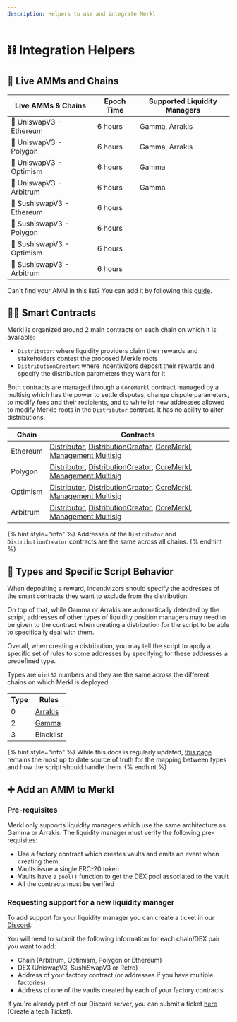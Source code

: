 ```yaml
---
description: Helpers to use and integrate Merkl
---
```


# ⛓ Integration Helpers

## 🔗 Live AMMs and Chains

| Live AMMs & Chains        | Epoch Time | Supported Liquidity Managers |
| ------------------------- | ---------- | ---------------------------- |
| 🦄 UniswapV3 - Ethereum   | 6 hours    | Gamma, Arrakis               |
| 🦄 UniswapV3 - Polygon    | 6 hours    | Gamma, Arrakis               |
| 🦄 UniswapV3 - Optimism   | 6 hours    | Gamma                        |
| 🦄 UniswapV3 - Arbitrum   | 6 hours    | Gamma                        |
| 🍣 SushiswapV3 - Ethereum | 6 hours    |                              |
| 🍣 SushiswapV3 - Polygon  | 6 hours    |                              |
| 🍣 SushiswapV3 - Optimism | 6 hours    |                              |
| 🍣 SushiswapV3 - Arbitrum | 6 hours    |                              |

Can't find your AMM in this list? You can add it by following this [guide](#pre-requisites).
## 🧑‍💻 Smart Contracts

Merkl is organized around 2 main contracts on each chain on which it is available:

- `Distributor`: where liquidity providers claim their rewards and stakeholders contest the proposed Merkle roots
- `DistributionCreator`: where incentivizors deposit their rewards and specify the distribution parameters they want for it

Both contracts are managed through a `CoreMerkl` contract managed by a multisig which has the power to settle disputes, change dispute parameters, to modify fees and their recipients, and to whitelist new addresses allowed to modify Merkle roots in the `Distributor` contract. It has no ability to alter distributions.

| Chain    | Contracts                                                                                                                                                                                                                                                                                                                                                                                                                |
| -------- | ------------------------------------------------------------------------------------------------------------------------------------------------------------------------------------------------------------------------------------------------------------------------------------------------------------------------------------------------------------------------------------------------------------------------ |
| Ethereum | [Distributor](https://etherscan.io/address/0x3Ef3D8bA38EBe18DB133cEc108f4D14CE00Dd9Ae), [DistributionCreator](https://etherscan.io/address/0x8BB4C975Ff3c250e0ceEA271728547f3802B36Fd), [CoreMerkl](https://etherscan.io/address/0x0E632a15EbCBa463151B5367B4fCF91313e389a6), [Management Multisig](https://etherscan.io/address/0x529619a10129396a2F642cae32099C1eA7FA2834)                                             |
| Polygon  | [Distributor](https://polygonscan.com/address/0x3Ef3D8bA38EBe18DB133cEc108f4D14CE00Dd9Ae), [DistributionCreator](https://polygonscan.com/address/0x8BB4C975Ff3c250e0ceEA271728547f3802B36Fd), [CoreMerkl](https://polygonscan.com/address/0x9418d0aa02fce40804abf77bb81a1ccbeb91eafc), [Management Multisig](https://polygonscan.com/address/0xc0c07644631543c3af2fA7230D387C5fA418a131)                                 |
| Optimism | [Distributor](https://optimistic.etherscan.io/address/0x3Ef3D8bA38EBe18DB133cEc108f4D14CE00Dd9Ae), [DistributionCreator](https://optimistic.etherscan.io/address/0x8BB4C975Ff3c250e0ceEA271728547f3802B36Fd), [CoreMerkl](https://optimistic.etherscan.io/address/0xc2c7a0d9a9e0467090281c3a4f28D40504d08FB4), [Management Multisig](https://optimistic.etherscan.io/address/0x17a7F6a839fea3b716b43f9414ffc93131878BD2) |
| Arbitrum | [Distributor](https://optimistic.etherscan.io/address/0x3Ef3D8bA38EBe18DB133cEc108f4D14CE00Dd9Ae), [DistributionCreator](https://optimistic.etherscan.io/address/0x8BB4C975Ff3c250e0ceEA271728547f3802B36Fd), [CoreMerkl](https://arbiscan.io/address/0xA86CC1ae2D94C6ED2aB3bF68fB128c2825673267), [Management Multisig](https://arbiscan.io/address/0x3350bef226F7BdCA874C5561320aB7EF9DC89E70)                         |

{% hint style="info" %}
Addresses of the `Distributor` and `DistributionCreator` contracts are the same across all chains.
{% endhint %}

## 🐋 Types and Specific Script Behavior

When depositing a reward, incentivizors should specify the addresses of the smart contracts they want to exclude from the distribution.

On top of that, while Gamma or Arrakis are automatically detected by the script, addresses of other types of liquidity position managers may need to be given to the contract when creating a distribution for the script to be able to specifically deal with them.

Overall, when creating a distribution, you may tell the script to apply a specific set of rules to some addresses by specifying for these addresses a predefined type.

Types are `uint32` numbers and they are the same across the different chains on which Merkl is deployed.

| Type | Rules                                  |
| ---- | -------------------------------------- |
| 0    | [Arrakis](https://www.arrakis.finance) |
| 2    | [Gamma](https://app.gamma.xyz)         |
| 3    | Blacklist                              |

{% hint style="info" %}
While this docs is regularly updated, [this page](https://github.com/AngleProtocol/merkl-calculator/blob/staging/src/types/index.ts) remains the most up to date source of truth for the mapping between types and how the script should handle them.
{% endhint %}

## ➕ Add an AMM to Merkl

### Pre-requisites

Merkl only supports liquidity managers which use the same architecture as Gamma or Arrakis. The liquidity manager must verify the following pre-requisites:

- Use a factory contract which creates vaults and emits an event when creating them
- Vaults issue a single ERC-20 token
- Vaults have a `pool()` function to get the DEX pool associated to the vault
- All the contracts must be verified

### Requesting support for a new liquidity manager

To add support for your liquidity manager you can create a ticket in our [Discord](https://discord.com/invite/5Af6xum9bc).

You will need to submit the following information for each chain/DEX pair you want to add:

- Chain (Arbitrum, Optimism, Polygon or Ethereum)
- DEX (UniswapV3, SushiSwapV3 or Retro)
- Address of your factory contract (or addresses if you have multiple factories)
- Address of one of the vaults created by each of your factory contracts

If you're already part of our Discord server, you can submit a ticket [here](https://discord.com/channels/835066439891157012/1077879915493466153) (Create a tech Ticket).
